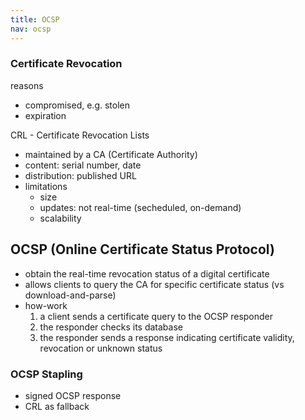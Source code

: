 ```yaml
---
title: OCSP
nav: ocsp
---
```


### Certificate Revocation

reasons
* compromised, e.g. stolen
* expiration

CRL - Certificate Revocation Lists
* maintained by a CA (Certificate Authority)
* content: serial number, date
* distribution: published URL
* limitations
  * size
  * updates: not real-time (secheduled, on-demand)
  * scalability

## OCSP (Online Certificate Status Protocol)

* obtain the real-time revocation status of a digital certificate
* allows clients to query the CA for specific certificate status (vs download-and-parse)
* how-work
  1. a client sends a certificate query to the OCSP responder
  1. the responder checks its database
  1. the responder sends a response indicating certificate validity, revocation or unknown status

### OCSP Stapling

* signed OCSP response
* CRL as fallback
